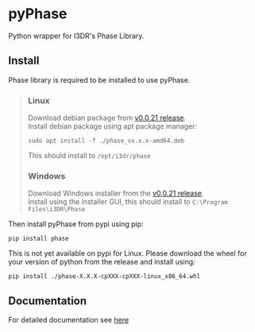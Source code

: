 # pyPhase
Python wrapper for I3DR's Phase Library.  

## Install
Phase library is required to be installed to use pyPhase.  
>### Linux
>Download debian package from [v0.0.21 release](https://github.com/i3drobotics/phase/releases/tag/v0.0.21).  
>Install debian package using apt package manager:
>```
>sudo apt install -f ./phase_vx.x.x-amd64.deb
>```
>This should install to `/opt/i3dr/phase`
>### Windows
>Download Windows installer from the [v0.0.21 release](https://github.com/i3drobotics/phase/releases/tag/v0.0.21).  
>Install using the installer GUI, this should install to `C:\Program Files\i3DR\Phase`
>

Then install pyPhase from pypi using pip:
```
pip install phase
```
This is not yet available on pypi for Linux. Please download the wheel for your version of python from the release and install using:
```
pip install ./phase-X.X.X-cpXXX-cpXXX-linux_x86_64.whl
```

## Documentation
For detailed documentation see [here](https://i3drobotics.github.io/pyphase/)
